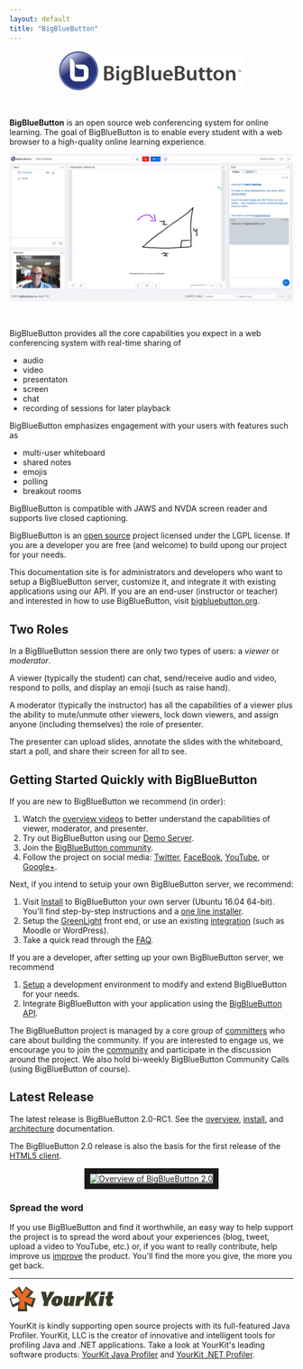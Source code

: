 ```yaml
--- 
layout: default
title: "BigBlueButton"
---
```


<p align="center">
  <img src="/images/logo.png"/>
</p><br>

**BigBlueButton** is an open source web conferencing system for online learning.  The goal of BigBlueButton is to enable every student with a web browser to a high-quality online learning experience.  

<p align="center">
  <img src="/images/20-screenshot.png"/>
</p><br>

BigBlueButton provides all the core capabilities you expect in a web conferencing system with real-time sharing of 

  * audio
  * video
  * presentaton
  * screen
  * chat
  * recording of sessions for later playback

BigBlueButton emphasizes engagement with your users with features such as

  * multi-user whiteboard
  * shared notes
  * emojis
  * polling
  * breakout rooms

BigBlueButton is compatible with JAWS and NVDA screen reader and supports live closed captioning.

BigBlueButton is an [open source](http://github.com/bigbluebutton/bigbluebutton) project licensed under the LGPL license.  If you are a developer you are free (and welcome) to build upong our project for your needs.

This documentation site is for administrators and developers who want to setup a BigBlueButton server, customize it, and integrate it with existing applications using our API. If you are an end-user (instructor or teacher) and interested in how to use BigBlueButton, visit [bigbluebutton.org](http://bigbluebutton.org). 

## Two Roles

In a BigBlueButton session there are only two types of users: a _viewer_ or _moderator_.  

A viewer (typically the student) can chat, send/receive audio and video, respond to polls, and display an emoji (such as raise hand).  

A moderator (typically the instructor) has all the capabilities of a viewer plus the ability to mute/unmute other viewers, lock down viewers, and assign anyone (including themselves) the role of presenter.  

The presenter can upload slides, annotate the slides with the whiteboard, start a poll, and share their screen for all to see.

## Getting Started Quickly with BigBlueButton

If you are new to BigBlueButton we recommend (in order): 

  1. Watch the [overview videos](http://bigbluebutton.org/videos) to better understand the capabilities of viewer, moderator, and presenter.
  1. Try out BigBlueButton using our [Demo Server](http://demo.bigbluebutton.org/). 
  1. Join the [BigBlueButton community](https://bigbluebutton.org/support/community/).
  1. Follow the project on social media: [Twitter](https://twitter.com/bigbluebutton), [FaceBook](https://www.facebook.com/bigbluebutton), [YouTube](https://www.youtube.com/user/bigbluebuttonshare), or [Google+](https://plus.google.com/+bigbluebutton).  
      
Next, if you intend to setuip your own BigBlueButton server, we recommend:

  1. Visit [Install](/install/install.html) to BigBlueButton your own server (Ubuntu 16.04 64-bit).  You'll find step-by-step instructions and a [one line installer](https://github.com/bigbluebutton/bbb-install).
  1. Setup the [GreenLight](/install/green-light.html) front end, or use an existing [integration](http://bigbluebutton.org/open-source-integrations/) (such as Moodle or WordPress).
  1. Take a quick read through the [FAQ](/support/faq.html).

If you are a developer, after setting up your own BigBlueButton server, we recommend
  1. [Setup](/dev/setup.html) a development environment to modify and extend BigBlueButton for your needs.
  1. Integrate BigBlueButton with your application using the [BigBlueButton API](/dev/api.html).

The BigBlueButton project is managed by a core group of [committers](/support/faq.html#bigbluebutton-committer) who care about building the community.  If you are interested to engage us, we encourage you to join the [community](https://bigbluebutton.org/support/community/) and participate in the discussion around the project.  We also hold bi-weekly BigBlueButton Community Calls (using BigBlueButton of course).

## Latest Release

The latest release is BigBlueButton 2.0-RC1. See the [overview](/overview/overview.html), [install](/install/install.html), and [architecture](/overview/architecture.html) documentation.

The BigBlueButton 2.0 release is also the basis for the first release of the [HTML5 client](/html/html5-overview.html).


<p align="center">
  <a href="http://www.youtube.com/watch?feature=player_embedded&v=NQPrdc-W-6A" target="_blank"><img src="http://img.youtube.com/vi/NQPrdc-W-6A/0.jpg" alt="Overview of BigBlueButton 2.0" width="480" height="360" border="10" /></a>
</p>

### Spread the word

If you use BigBlueButton and find it worthwhile, an easy way to help support the project is to spread the word about your experiences (blog, tweet, upload a video to YouTube, etc.) or, if you want to really contribute, help improve us [improve](/faq.html#contributing-to-bigbluebutton) the product.  You'll find the more you give, the more you get back.

---

![yourkit](/images/yourkit.png)

YourKit is kindly supporting open source projects with its full-featured Java Profiler. YourKit, LLC is the creator of innovative and intelligent tools for profiling Java and .NET applications. Take a look at YourKit's leading software products: [YourKit Java Profiler](https://www.yourkit.com/java/profiler/index.jsp) and [YourKit .NET Profiler](https://www.yourkit.com/.net/profiler/index.jsp).

